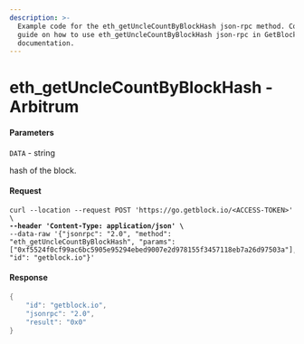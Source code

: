 ```yaml
---
description: >-
  Example code for the eth_getUncleCountByBlockHash json-rpc method. Сomplete
  guide on how to use eth_getUncleCountByBlockHash json-rpc in GetBlock.io Web3
  documentation.
---
```


# eth\_getUncleCountByBlockHash - Arbitrum

#### Parameters

`DATA` - string

hash of the block.

#### Request

<pre class="language-java"><code class="lang-java">curl --location --request POST 'https://go.getblock.io/&#x3C;ACCESS-TOKEN>' \
<strong>--header 'Content-Type: application/json' \
</strong>--data-raw '{"jsonrpc": "2.0", "method": "eth_getUncleCountByBlockHash", "params": ["0xf5524f0cf99ac6bc5905e95294ebed9007e2d978155f3457118eb7a26d97503a"], "id": "getblock.io"}'
</code></pre>

#### Response

```java
{
    "id": "getblock.io",
    "jsonrpc": "2.0",
    "result": "0x0"
}
```
